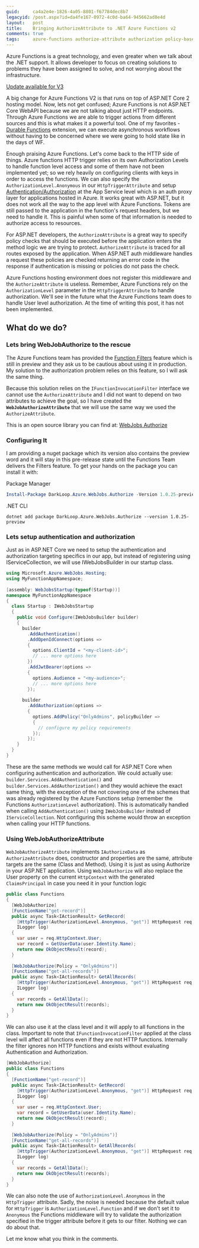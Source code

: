 ```yaml
---
guid:     ca4a2e4e-1826-4a05-8801-f67784dec8b7
legacyid: /post.aspx?id=da4fe167-0972-4c0d-ba64-945662ad8e4d
layout:   post
title:    Bringing AuthorizeAttribute to .NET Azure Functions v2
comments: true
tags:     azure-functions authorize-attribute authorization policy-based-auth
---
```


Azure Functions is a great technology, and even greater when we talk about the .NET support. It allows developer to focus on creating solutions to problems they have been assigned to solve, and not worrying about the infrastructure.

[Update available for V3](functionauthorize-for-azure-functions-v3)

A big change for Azure Functions V2 is that runs on top of ASP.NET Core 2 hosting model. Now, lets not get confused; Azure Functions is not ASP.NET Core WebAPI because we are not talking about just HTTP endpoints. Through Azure Functions we are able to trigger actions from different sources and this is what makes it a powerful tool. One of my favorites - [Durable Functions](https://docs.microsoft.com/en-us/azure/azure-functions/durable/durable-functions-overview) extension, we can execute asynchronous workflows without having to be concerned where we were going to hold state like in the days of WF.

<!-- more -->

Enough praising Azure Functions. Let's come back to the HTTP side of things. Azure functions HTTP trigger relies on its own Authorization Levels to handle function level access and some of them have not been implemented yet; so we rely heavily on configuring clients with keys in order to access the functions. We can also specify the `AuthorizationLevel.Anonymous` in our `HttpTriggerAttribute` and setup [Authentication/Authorization](https://docs.microsoft.com/en-us/azure/app-service/overview-authentication-authorization) at the App Service level which is an auth proxy layer for applications hosted in Azure. It works great with ASP.NET, but it does not work all the way to the app level with Azure Functions. Tokens are still passed to the application in the function's request headers, but we need to handle it. This is painful when some of that information is needed to authorize access to resources.

For ASP.NET developers, the `AuthorizeAttribute` is a great way to specify policy checks that should be executed before the application enters the method logic we are trying to protect. `AuthorizeAttribute` is traced for all routes exposed by the application. When ASP.NET auth middleware handles a request these policies are checked returning an error code in the response if authentication is missing or policies do not pass the check.

Azure Functions hosting environment does not register this middleware and the `AuthorizeAttribute` is useless. Remember, Azure Functions rely on the `AuthorizationLevel` parameter in the `HttpTriggerAttribute` to handle authorization. We'll see in the future what the Azure Functions team does to handle User level authorization. At the time of writing this post, it has not been implemented.

## What do we do?
### Lets bring WebJobAuthorize to the rescue
The Azure Functions team has provided the [Function Filters](https://github.com/Azure/azure-webjobs-sdk/wiki/Function-Filters) feature which is still in preview and they ask us to be cautious about using it in production. My solution to the authorization problem relies on this feature, so I will ask the same thing.

Because this solution relies on the `IFunctionInvocationFilter` interface we cannot use the `AuthorizeAttribute` and I did not want to depend on two attributes to achieve the goal, so I have created the **`WebJobAuthorizeAttribute`** that we will use the same way we used the `AuthorizeAttribute`.

This is an open source library you can find at: [WebJobs Authorize](https://github.com/dark-loop/webjobs-authorize)

### Configuring It
I am providing a nuget package which its version also contains the preview word and it will stay in this pre-release state until the Functions Team delivers the Filters feature. To get your hands on the package you can install it with:

Package Manager
```powershell
Install-Package DarkLoop.Azure.WebJobs.Authorize -Version 1.0.25-preview
```

.NET CLI
```dos
dotnet add package DarkLoop.Azure.WebJobs.Authorize --version 1.0.25-preview
```

### Lets setup authentication and authorization
Just as in ASP.NET Core we need to setup the authentication and authorization targeting specifics in our app, but instead of registering using  IServiceCollection, we will use IWebJobsBuilder in our startup class.

```csharp
using Microsoft.Azure.WebJobs.Hosting;
using MyFunctionAppNamespace;
 
[assembly: WebJobsStartup(typeof(Startup))]
namespace MyFunctionAppNamespace
{
  class Startup : IWebJobsStartup
  {
    public void Configure(IWebJobsBuilder builder)
    {
      builder
        .AddAuthentication()
        .AddOpenIdConnect(options =>
        {
          options.ClientId = "<my-client-id>";
          // ... more options here
        })
        .AddJwtBearer(options =>
        {
          options.Audience = "<my-audience>";
          // ... more options here
        });
 
      builder
        .AddAuthorization(options =>
        {
          options.AddPolicy("OnlyAdmins", policyBuilder =>
          {
            // configure my policy requirements
          });
        });
    }
  }
}
```
These are the same methods we would call for ASP.NET Core when configuring authentication and authorization. We could actually use: `builder.Services.AddAuthentication()` and `builder.Services.AddAuthorization()` and they would achieve the exact same thing, with the exception of the not covering one of the schemes that was already registered by the Azure Functions setup (remember the Functions `AuthorizationLevel` authorization). This is automatically handled when calling `AddAuthentication()` using `IWebJobsBuilder` instead of `IServiceCollection`. Not configuring this scheme would throw an exception when calling your HTTP functions.

### Using WebJobAuthorizeAttribute
`WebJobAuthorizeAttribute` implements `IAuthorizeData` as `AuthorizeAttribute` does, constructor and properties are the same, attribute targets are the same (Class and Method). Using it is just as using Authorize in your ASP.NET application. Using `WebJobAuthorize` will also replace the User property on the current `HttpContext` with the generated `ClaimsPrincipal` in case you need it in your function logic

```csharp
public class Functions
{
  [WebJobAuthorize]
  [FunctionName("get-record")]
  public async Task<IActionResult> GetRecord(
    [HttpTrigger(AuthorizationLevel.Anonymous, "get")] HttpRequest req,
    ILogger log)
  {
    var user = req.HttpContext.User;
    var record = GetUserData(user.Identity.Name);
    return new OkObjectResult(record);
  }
 
  [WebJobAuthorize(Policy = "OnlyAdmins")]
  [FunctionName("get-all-records")]
  public async Task<IActionResult> GetAllRecords(
    [HttpTrigger(AuthorizationLevel.Anonymous, "get")] HttpRequest req,
    ILogger log)
  {
    var records = GetAllData();
    return new OkObjectResult(records);
  }
}
```
We can also use it at the class level and it will apply to all functions in the class. Important to note that `IFunctionInvocationFilter` applied at the class level will affect all functions even if they are not HTTP functions. Internally the filter ignores non HTTP functions and exists without evaluating Authentication and Authorization.

```csharp
[WebJobAuthorize]
public class Functions
{
  [FunctionName("get-record")]
  public async Task<IActionResult> GetRecord(
    [HttpTrigger(AuthorizationLevel.Anonymous, "get")] HttpRequest req,
    ILogger log)
  {
    var user = req.HttpContext.User;
    var record = GetUserData(user.Identity.Name);
    return new OkObjectResult(record);
  }
 
  [WebJobAuthorize(Policy = "OnlyAdmins")]
  [FunctionName("get-all-records")]
  public async Task<IActionResult> GetAllRecords(
    [HttpTrigger(AuthorizationLevel.Anonymous, "get")] HttpRequest req,
    ILogger log)
  {
    var records = GetAllData();
    return new OkObjectResult(records);
  }
}
```
We can also note the use of `AuthorizationLevel.Anonymous` in the `HttpTrigger` attribute. Sadly, the noise is needed because the default value for `HttpTrigger` is `AuthorizationLevel.Function` and if we don't set it to `Anonymous` the Functions middleware will try to validate the authorization specified in the trigger attribute before it gets to our filter. Nothing we can do about that.

Let me know what you think in the comments.